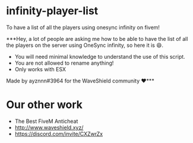 # infinity-player-list
To have a list of all the players using onesync infinity on fivem!

***Hey, a lot of people are asking me how to be able to have the list of all the players on the server using OneSync infinity, so here it is :smile:.
- You will need minimal knowledge to understand the use of this script.
- You are not allowed to rename anything!
- Only works with ESX

Made by ayznnn#3964 for the WaveShield community :heart:***

# Our other work
 - The Best FiveM Anticheat
 - http://www.waveshield.xyz/
 - https://discord.com/invite/CXZwrZx
